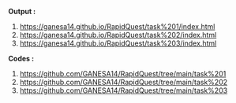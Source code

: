 **Output :**
1. https://ganesa14.github.io/RapidQuest/task%201/index.html
2. https://ganesa14.github.io/RapidQuest/task%202/index.html
3. https://ganesa14.github.io/RapidQuest/task%203/index.html

**Codes :**
1. https://github.com/GANESA14/RapidQuest/tree/main/task%201
2. https://github.com/GANESA14/RapidQuest/tree/main/task%202
3. https://github.com/GANESA14/RapidQuest/tree/main/task%203
